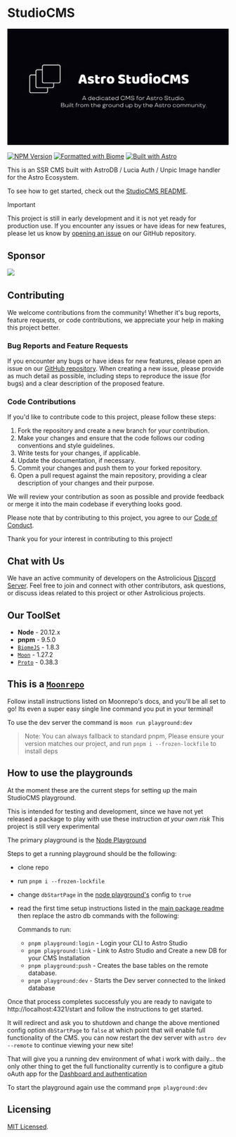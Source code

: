 # StudioCMS

![Readme's Banner](./www/assets/banner-readme.png)

[![NPM Version](https://img.shields.io/npm/v/studiocms)](https://npm.im/studiocms)
[![Formatted with Biome](https://img.shields.io/badge/Formatted_with-Biome-60a5fa?style=flat&logo=biome)](https://biomejs.dev/)
[![Built with Astro](https://astro.badg.es/v2/built-with-astro/tiny.svg)](https://astro.build)

This is an SSR CMS built with AstroDB / Lucia Auth / Unpic Image handler for the Astro Ecosystem.

To see how to get started, check out the [StudioCMS README](./packages/studiocms/README.md).

> [!IMPORTANT]
> This project is still in early development and it is not yet ready for production use. If you encounter any issues or have ideas for new features, please let us know by [opening an issue](https://github.com/astrolicious/studiocms/issues/new/choose) on our GitHub repository.

## Sponsor

<a href="https://turso.tech" rel="sponsored" target="_blank"><img src="https://turso.tech/logokit/turso-logo-illustrated.svg" width="400px" /></a>

## Contributing

We welcome contributions from the community! Whether it's bug reports, feature requests, or code contributions, we appreciate your help in making this project better.

### Bug Reports and Feature Requests

If you encounter any bugs or have ideas for new features, please open an issue on our [GitHub repository](https://github.com/astrolicious/studiocms). When creating a new issue, please provide as much detail as possible, including steps to reproduce the issue (for bugs) and a clear description of the proposed feature.

### Code Contributions

If you'd like to contribute code to this project, please follow these steps:

1. Fork the repository and create a new branch for your contribution.
2. Make your changes and ensure that the code follows our coding conventions and style guidelines.
3. Write tests for your changes, if applicable.
4. Update the documentation, if necessary.
5. Commit your changes and push them to your forked repository.
6. Open a pull request against the main repository, providing a clear description of your changes and their purpose.

We will review your contribution as soon as possible and provide feedback or merge it into the main codebase if everything looks good.

Please note that by contributing to this project, you agree to our [Code of Conduct](https://github.com/astrolicious/.github/blob/main/.github/CODE_OF_CONDUCT.md).

Thank you for your interest in contributing to this project!

## Chat with Us

We have an active community of developers on the Astrolicious [Discord Server](https://chat.astrolicious.dev/). Feel free to join and connect with other contributors, ask questions, or discuss ideas related to this project or other Astrolicious projects.

## Our ToolSet

- **Node** - 20.12.x
- **pnpm** - 9.5.0
- [`BiomeJS`](https://biomejs.dev/) - 1.8.3
- [`Moon`](https://moonrepo.dev) - 1.27.2
- [`Proto`](https://moonrepo.dev) - 0.38.3

## This is a [`Moonrepo`](https://moonrepo.dev)

Follow install instructions listed on Moonrepo's docs, and you'll be all set to go! Its even a super easy single line command you put in your terminal!

To use the dev server the command is `moon run playground:dev`

> Note: You can always fallback to standard pnpm, Please ensure your version matches our project, and run `pnpm i --frozen-lockfile` to install deps

## How to use the playgrounds

At the moment these are the current steps for setting up the main StudioCMS playground.

This is intended for testing and development, since we have not yet released a package to play with use these instruction _at your own risk_ This project is still very experimental

The primary playground is the [Node Playground](./playgrounds/node/)

Steps to get a running playground should be the following:

- clone repo
- run `pnpm i --frozen-lockfile`
- change `dbStartPage` in the [node playground's](./playgrounds/node/studiocms.config.mjs) config to `true`
- read the first time setup instructions listed in the [main package readme](./packages/studiocms/README.md#first-start-and-setup) then replace the astro db commands with the following:

  Commands to run:

  - `pnpm playground:login` - Login your CLI to Astro Studio
  - `pnpm playground:link` - Link to Astro Studio and Create a new DB for your CMS Installation
  - `pnpm playground:push` - Creates the base tables on the remote database.
  - `pnpm playground:dev` - Starts the Dev server connected to the linked database

Once that process completes successfuly you are ready to navigate to http://localhost:4321/start and follow the instructions to get started.

It will redirect and ask you to shutdown and change the above mentioned config option `dbStartPage` to `false` at which point that will enable full functionality of the CMS. you can now restart the dev server with `astro dev --remote` to continue viewing your new site!

That will give you a running dev environment of what i work with daily... the only other thing to get the full functionality currently is to configure a gitub oAuth app for the [Dashboard and authentication](./packages/studiocms/README.md#authentication)

To start the playground again use the command `pnpm playground:dev`

## Licensing

[MIT Licensed](./LICENSE).
